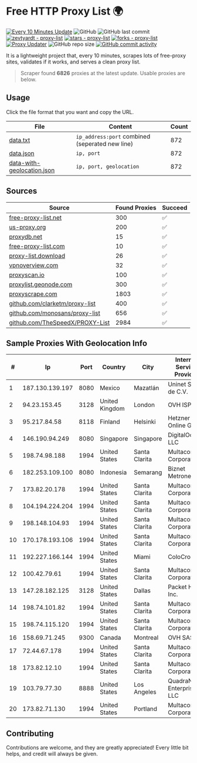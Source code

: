 
# Free HTTP Proxy List 🌍

[![Every 10 Minutes Update](https://github.com/mertguvencli/http-proxy-list/actions/workflows/main.yml/badge.svg?branch=main)](https://github.com/mertguvencli/http-proxy-list/actions/workflows/main.yml)
![GitHub](https://img.shields.io/github/license/mertguvencli/http-proxy-list)
![GitHub last commit](https://img.shields.io/github/last-commit/mertguvencli/http-proxy-list)
[![zevtyardt - proxy-list](https://img.shields.io/static/v1?label=zevtyardt&message=proxy-list&color=blue&logo=github)](https://github.com/zevtyardt/proxy-list "Go to GitHub repo")
[![stars - proxy-list](https://img.shields.io/github/stars/zevtyardt/proxy-list?style=social)](https://github.com/zevtyardt/proxy-list)
[![forks - proxy-list](https://img.shields.io/github/forks/zevtyardt/proxy-list?style=social)](https://github.com/zevtyardt/proxy-list)
[![Proxy Updater](https://github.com/zevtyardt/proxy-list/workflows/Proxy%20Updater/badge.svg)](https://github.com/zevtyardt/proxy-list/actions?query=workflow:"Proxy+Updater")
![GitHub repo size](https://img.shields.io/github/repo-size/zevtyardt/proxy-list)
[![GitHub commit activity](https://img.shields.io/github/commit-activity/m/zevtyardt/proxy-list?logo=commits)](https://github.com/zevtyardt/proxy-list/commits/main)

It is a lightweight project that, every 10 minutes, scrapes lots of free-proxy sites, validates if it works, and serves a clean proxy list.

> Scraper found **6826** proxies at the latest update. Usable proxies are below.

## Usage

Click the file format that you want and copy the URL.

|File|Content|Count|
|----|-------|-----|
|[data.txt](https://raw.githubusercontent.com/mertguvencli/http-proxy-list/main/proxy-list/data.txt)|`ip_address:port` combined (seperated new line)|872|
|[data.json](https://raw.githubusercontent.com/mertguvencli/http-proxy-list/main/proxy-list/data.json)|`ip, port`|872|
|[data-with-geolocation.json](https://raw.githubusercontent.com/mertguvencli/http-proxy-list/main/proxy-list/data-with-geolocation.json)|`ip, port, geolocation`|872|

## Sources

|Source|Found Proxies|Succeed|
|------|-------------|-------|
|[free-proxy-list.net](https://free-proxy-list.net)|300|✅|
|[us-proxy.org](https://www.us-proxy.org)|200|✅|
|[proxydb.net](http://proxydb.net)|15|✅|
|[free-proxy-list.com](https://free-proxy-list.com/?page=&port=&type%5B%5D=http&type%5B%5D=https&up_time=0&search=Search)|10|✅|
|[proxy-list.download](https://www.proxy-list.download/HTTP)|26|✅|
|[vpnoverview.com](https://vpnoverview.com/privacy/anonymous-browsing/free-proxy-servers)|32|✅|
|[proxyscan.io](https://www.proxyscan.io)|100|✅|
|[proxylist.geonode.com](https://proxylist.geonode.com/api/proxy-list?limit=300&page=1&sort_by=lastChecked&sort_type=desc&protocols=http,https)|300|✅|
|[proxyscrape.com](https://api.proxyscrape.com/v2/?request=displayproxies&protocol=http&timeout=10000&country=all&ssl=all&anonymity=all)|1803|✅|
|[github.com/clarketm/proxy-list](https://raw.githubusercontent.com/clarketm/proxy-list/master/proxy-list-raw.txt)|400|✅|
|[github.com/monosans/proxy-list](https://raw.githubusercontent.com/monosans/proxy-list/main/proxies/http.txt)|656|✅|
|[github.com/TheSpeedX/PROXY-List](https://raw.githubusercontent.com/TheSpeedX/PROXY-List/master/http.txt)|2984|✅|


## Sample Proxies With Geolocation Info

|#|Ip|Port|Country|City|Internet Service Provider|
|-|--|----|-------|----|-------------------------|
|1|187.130.139.197|8080|Mexico|Mazatlán|Uninet S.A. de C.V.|
|2|94.23.153.45|3128|United Kingdom|London|OVH ISP|
|3|95.217.84.58|8118|Finland|Helsinki|Hetzner Online GmbH|
|4|146.190.94.249|8080|Singapore|Singapore|DigitalOcean, LLC|
|5|198.74.98.188|1994|United States|Santa Clarita|Multacom Corporation|
|6|182.253.109.100|8080|Indonesia|Semarang|Biznet Metronet|
|7|173.82.20.178|1994|United States|Santa Clarita|Multacom Corporation|
|8|104.194.224.204|1994|United States|Santa Clarita|Multacom Corporation|
|9|198.148.104.93|1994|United States|Santa Clarita|Multacom Corporation|
|10|170.178.193.106|1994|United States|Santa Clarita|Multacom Corporation|
|11|192.227.166.144|1994|United States|Miami|ColoCrossing|
|12|100.42.79.61|1994|United States|Santa Clarita|Multacom Corporation|
|13|147.28.182.125|3128|United States|Dallas|Packet Host, Inc.|
|14|198.74.101.82|1994|United States|Santa Clarita|Multacom Corporation|
|15|198.74.115.120|1994|United States|Santa Clarita|Multacom Corporation|
|16|158.69.71.245|9300|Canada|Montreal|OVH SAS|
|17|72.44.67.178|1994|United States|Santa Clarita|Multacom Corporation|
|18|173.82.12.10|1994|United States|Santa Clarita|Multacom Corporation|
|19|103.79.77.30|8888|United States|Los Angeles|QuadraNet Enterprises LLC|
|20|173.82.71.130|1994|United States|Portland|Multacom Corporation|



## Contributing

Contributions are welcome, and they are greatly appreciated! Every
little bit helps, and credit will always be given.

